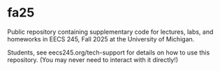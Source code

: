 # fa25

Public repository containing supplementary code for lectures, labs, and homeworks in EECS 245, Fall 2025 at the University of Michigan.

Students, see eecs245.org/tech-support for details on how to use this repository. (You may never need to interact with it directly!)
